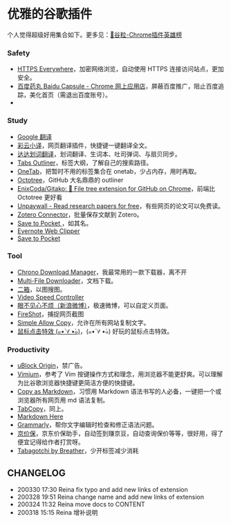 # 优雅的谷歌插件
个人觉得超级好用集合如下。更多见：[🌈谷粒-Chrome插件英雄榜](https://github.com/zhaoolee/ChromeAppHeroes)
### Safety
  * [HTTPS Everywhere](https://chrome.google.com/webstore/detail/https-everywhere/gcbommkclmclpchllfjekcdonpmejbdp)，加密网络浏览，自动使用 HTTPS 连接访问站点，更加安全。
  * [百度药丸 Baidu Capsule - Chrome 网上应用店](https://chrome.google.com/webstore/detail/%E7%99%BE%E5%BA%A6%E8%8D%AF%E4%B8%B8-baidu-capsule/ngiclcoldiplnjcafhjkacjcmdidcmjp)，屏蔽百度推广，阻止百度追踪，美化首页（需退出百度账号）。
  * 
### Study
  * [Google 翻译](https://chrome.google.com/webstore/detail/google-translate/aapbdbdomjkkjkaonfhkkikfgjllcleb?hl=zh-CN)
  * [彩云小译](https://chrome.google.com/webstore/detail/lingocloud-web-translatio/jmpepeebcbihafjjadogphmbgiffiajh)，网页翻译插件，快捷键一键翻译全文。
  * [达达划词翻译](https://chrome.google.com/webstore/detail/%E8%BE%BE%E8%BE%BE%E5%88%92%E8%AF%8D%E7%BF%BB%E8%AF%91/cajhcjfcodjoalmhjekljnfkgjlkeajl)，划词翻译、生词本、吐司弹词、与扇贝同步。
  * [Tabs Outliner](https://chrome.google.com/webstore/detail/tabs-outliner/eggkanocgddhmamlbiijnphhppkpkmkl)，标签大纲，了解自己的搜索路径。
  * [OneTab](https://chrome.google.com/webstore/detail/onetab/chphlpgkkbolifaimnlloiipkdnihall?hl=en-US)，把暂时不用的标签集合在 onetab，少占内存，用时再取。
  * [Octotree](https://chrome.google.com/webstore/detail/octotree/bkhaagjahfmjljalopjnoealnfndnagc/related)，GitHub 大名鼎鼎的 outliner
  * [EnixCoda/Gitako: 🐙 File tree extension for GitHub on Chrome](https://github.com/EnixCoda/Gitako)，前端比 Octotree 更好看
  * [Unpaywall - Read research papers for free](https://unpaywall.org/products/extension)，有些网页的论文可以免费读。
  * [Zotero Connector](https://chrome.google.com/webstore/detail/zotero-connector/ekhagklcjbdpajgpjgmbionohlpdbjgc)，批量保存文献到 Zotero。
  * [Save to Pocket ](https://chrome.google.com/webstore/detail/save-to-pocket/niloccemoadcdkdjlinkgdfekeahmflj)，如其名。
  * [Evernote Web Clipper](https://chrome.google.com/webstore/detail/evernote-web-clipper/pioclpoplcdbaefihamjohnefbikjilc)
  * [Save to Pocket](https://chrome.google.com/webstore/detail/save-to-pocket/niloccemoadcdkdjlinkgdfekeahmflj)

### Tool
  * [Chrono Download Manager](https://chrome.google.com/webstore/detail/chrono-download-manager/mciiogijehkdemklbdcbfkefimifhecn)，我最常用的一款下载器，离不开
  * [Multi-File Downloader](https://chrome.google.com/webstore/detail/multi-file-downloader/dpecplbkinpdbedgejddhepkgcppgchk?hl=en-GB)，文档下载。
  * [二箱](https://chrome.google.com/webstore/detail/noobox/kidibbfcblfbbafhnlanccjjdehoahep)，以图搜图。
  * [Video Speed Controller](https://chrome.google.com/webstore/detail/video-speed-controller/nffaoalbilbmmfgbnbgppjihopabppdk)
  * [眼不见心不烦（新浪微博）](https://chrome.google.com/webstore/detail/%E7%9C%BC%E4%B8%8D%E8%A7%81%E5%BF%83%E4%B8%8D%E7%83%A6%EF%BC%88%E6%96%B0%E6%B5%AA%E5%BE%AE%E5%8D%9A%EF%BC%89/aognaapdfnnldnjglanfbbklaakbpejm/related)，极速微博，可以自定义页面。
  * [FireShot](https://chrome.google.com/webstore/detail/take-webpage-screenshots/mcbpblocgmgfnpjjppndjkmgjaogfceg)，捕捉网页截图
  * [Simple Allow Copy](https://chrome.google.com/webstore/detail/simple-allow-copy/aefehdhdciieocakfobpaaolhipkcpgc)，允许在所有网站复制文字。
  * [鼠标点击特效 (๑•́ ∀ •̀๑)](https://chrome.google.com/webstore/detail/mouse-click-effects-%E0%B9%91%E2%80%A2%CC%81-%E2%88%80/ljoolhajdkmjfneghpfiofogllcninii)，(๑•́ ∀ •̀๑) 好玩的鼠标点击特效。
  
### Productivity  
  * [uBlock Origin](https://chrome.google.com/webstore/detail/ublock-origin/cjpalhdlnbpafiamejdnhcphjbkeiagm/related)，禁广告。
  * [Vimium](https://chrome.google.com/webstore/detail/vimium/dbepggeogbaibhgnhhndojpepiihcmeb?hl=en-US)，参考了 Vim 按键操作方式和理念，用浏览器不能更舒爽。可以理解为比谷歌浏览器快捷键更简洁方便的快捷键。
  * [Copy as Markdown](https://chrome.google.com/webstore/detail/copy-as-markdown/fkeaekngjflipcockcnpobkpbbfbhmdn?hl=en)，习惯用 Markdown 语法书写的人必备，一键把一个或浏览器所有网页用 md 语法复制。
  * [TabCopy](https://chrome.google.com/webstore/detail/tabcopy/micdllihgoppmejpecmkilggmaagfdmb/related)，同上。
  * [Markdown Here](https://chrome.google.com/webstore/detail/markdown-here/elifhakcjgalahccnjkneoccemfahfoa?hl=zh-CN)
  * [Grammarly](https://chrome.google.com/webstore/detail/grammarly-for-chrome/kbfnbcaeplbcioakkpcpgfkobkghlhen)，帮你文字编辑时检查和修正语法问题。
  * [京价保](https://chrome.google.com/webstore/detail/%E4%BA%AC%E4%BB%B7%E4%BF%9D-%E4%BA%AC%E4%B8%9C%E4%BB%B7%E4%BF%9D%E5%8A%A9%E6%89%8B/gfgkebiommjpiaomalcbfefimhhanlfd?hl=zh-CN)，京东价保助手，自动签到赚京豆，自动查询保价等等，很好用，得了便宜记得给作者打赏呀。
  * [Tabagotchi by Breather](https://chrome.google.com/webstore/detail/tabagotchi-by-breather/ojahbhfflnbaiddhnkgeccgopmedjjen/related)，少开标签减少消耗
  
## CHANGELOG
* 200330 17:30 Reina fix typo and add new links of extension
* 200328 19:51 Reina change name and add new links of extension
* 200324 11:32 Reina move docs to CONTENT
* 200318 15:15 Reina 增补说明

